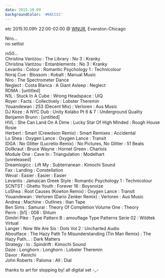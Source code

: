 ```yaml
---
date: 2015.10.09
backgroundColor: '#66CCCC'
---
```


etc 2015.10.09fr 22:00-02:00 @ [WNUR](http://www.wnur.org/), Evanston-Chicago  

Niro...  
no setlist  

m50...  
Christina Vantzou : The Library : No 3 : Kranky  
Christina Vantzou : Entanblements : No 3 : Kranky  
Levantis : Colour : Romantic Psychology 1 : Technicolour  
Noraj Cue : Blossom : Kobalt : Manual Music  
Niro : The Spectrometer Dance  
Neglect : Costa Blanca : A Giant Asleep : Neglect  
RDMA : \[untitled\]  
N1L : Stuck In A Cube : Wrong Headspace : UIQ  
Royer : Facts : Collectively : Lobster Theremin  
Youandewan : 253 (Decent Mix) : Verloren : Aus Music  
DJ Koze : A NYC Dub : Unity Kolabo Pt 6 & 7 : Underground Quality  
Benjamin Brunn : \[untitled\]  
HVL : She Can Land On A Dime : Lucky Star Of High Minded : Rough House Rosie  
Herbert : Smart (Crewdson Remix) : Smart Remixes : Accidental  
Lo Shea : Oxygen Lance : Oxygen Lance : Transit  
IDGA : No Glitter (Lucretio Remix) : No Pictures, No Glitter : 51 Beats  
Dollkraut : Bruce Wayne : Hornet Green : Charlois  
Module One : Cave In : Triangulation : Modelhart  
\[unreleased\]  
Dreamlogicc : Lift My : Subterranean : Kimochi Sound  
Fax : Landing : Constellation  
Weval : Easier : Easier : Easier  
Levantis : Jamaican Greek Style : Romantic Psychology 1 : Technicolour  
SCNTST : Ghetto Youth : Forever 16 : Boysnoize  
LoShea : Root Causes (Kowton Remix) : Oxygen Lance : Transit  
Youandewan : Verloren (Dario Zenker Remix) : Verloren : Aus Music  
Andrea : Machine : Outlines : Ilian Tape  
Ben Sims : Samurai : Theory Of Completion Volume One : Theory  
Perm : \[b1\] : 008 : Shtum  
Dimitri Pike : Type Pattern B : amouflage Type Patterns Serie 02 : Wildtek Virtual  
Langer : Now We Are Six : Dots Vol 2 : Uncharted Audio  
Aboutface : The Hazy Path To Misunderstanding (Tin Man Remix) : The Hazy Path... : Dark Matters  
Strategy : Io : Spindrift : Kimochi Sound  
Daze : Longhorn : Longhorn : Lobster Theremin  
Davor : Kenichi  
John Roberts : Paloma : All : Dial  

thanks to art for stopping by! all digital set -\_-